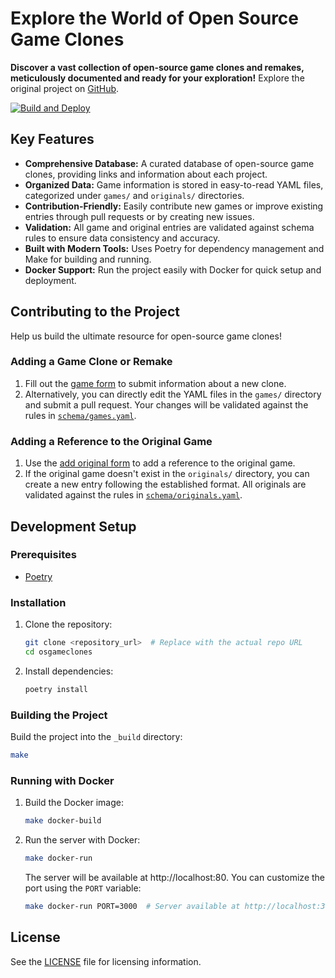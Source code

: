 # Explore the World of Open Source Game Clones

**Discover a vast collection of open-source game clones and remakes, meticulously documented and ready for your exploration!**  Explore the original project on [GitHub](https://github.com/opengaming/osgameclones).

[![Build and Deploy](https://github.com/opengaming/osgameclones/actions/workflows/main.yml/badge.svg)](https://github.com/opengaming/osgameclones/actions/workflows/main.yml)

## Key Features

*   **Comprehensive Database:** A curated database of open-source game clones, providing links and information about each project.
*   **Organized Data:** Game information is stored in easy-to-read YAML files, categorized under `games/` and `originals/` directories.
*   **Contribution-Friendly:** Easily contribute new games or improve existing entries through pull requests or by creating new issues.
*   **Validation:**  All game and original entries are validated against schema rules to ensure data consistency and accuracy.
*   **Built with Modern Tools:** Uses Poetry for dependency management and Make for building and running.
*   **Docker Support:** Run the project easily with Docker for quick setup and deployment.

## Contributing to the Project

Help us build the ultimate resource for open-source game clones!

### Adding a Game Clone or Remake

1.  Fill out the [game form](https://osgameclones.com/add_game.html) to submit information about a new clone.
2.  Alternatively, you can directly edit the YAML files in the `games/` directory and submit a pull request. Your changes will be validated against the rules in [`schema/games.yaml`][schema_games].

### Adding a Reference to the Original Game

1.  Use the [add original form](https://osgameclones.com/add_original.html) to add a reference to the original game.
2.  If the original game doesn't exist in the `originals/` directory, you can create a new entry following the established format. All originals are validated against the rules in [`schema/originals.yaml`][schema_originals].

## Development Setup

### Prerequisites

*   [Poetry](https://python-poetry.org/)

### Installation

1.  Clone the repository:

    ```bash
    git clone <repository_url>  # Replace with the actual repo URL
    cd osgameclones
    ```
2.  Install dependencies:

    ```bash
    poetry install
    ```

### Building the Project

Build the project into the `_build` directory:

```bash
make
```

### Running with Docker

1.  Build the Docker image:

    ```bash
    make docker-build
    ```
2.  Run the server with Docker:

    ```bash
    make docker-run
    ```

    The server will be available at http://localhost:80. You can customize the port using the `PORT` variable:

    ```bash
    make docker-run PORT=3000  # Server available at http://localhost:3000
    ```

## License

See the [LICENSE][license] file for licensing information.

[games]: games/
[originals]: originals/
[schema_games]: schema/games.yaml
[schema_originals]: schema/originals.yaml
[license]: LICENSE
